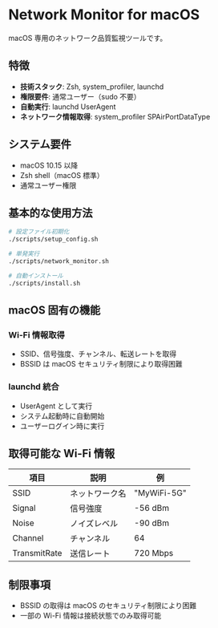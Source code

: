 # Network Monitor for macOS

macOS 専用のネットワーク品質監視ツールです。

## 特徴

- **技術スタック**: Zsh, system_profiler, launchd
- **権限要件**: 通常ユーザー（sudo 不要）
- **自動実行**: launchd UserAgent
- **ネットワーク情報取得**: system_profiler SPAirPortDataType

## システム要件

- macOS 10.15 以降
- Zsh shell（macOS 標準）
- 通常ユーザー権限

## 基本的な使用方法

```bash
# 設定ファイル初期化
./scripts/setup_config.sh

# 単発実行
./scripts/network_monitor.sh

# 自動インストール
./scripts/install.sh
```

## macOS 固有の機能

### Wi-Fi 情報取得

- SSID、信号強度、チャンネル、転送レートを取得
- BSSID は macOS セキュリティ制限により取得困難

### launchd 統合

- UserAgent として実行
- システム起動時に自動開始
- ユーザーログイン時に実行

## 取得可能な Wi-Fi 情報

| 項目         | 説明           | 例          |
| ------------ | -------------- | ----------- |
| SSID         | ネットワーク名 | "MyWiFi-5G" |
| Signal       | 信号強度       | -56 dBm     |
| Noise        | ノイズレベル   | -90 dBm     |
| Channel      | チャンネル     | 64          |
| TransmitRate | 送信レート     | 720 Mbps    |

## 制限事項

- BSSID の取得は macOS のセキュリティ制限により困難
- 一部の Wi-Fi 情報は接続状態でのみ取得可能

